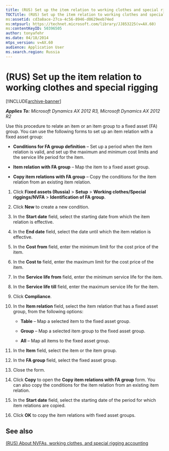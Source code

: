 ```yaml
---
title: (RUS) Set up the item relation to working clothes and special rigging
TOCTitle: (RUS) Set up the item relation to working clothes and special rigging
ms:assetid: cd3a8ace-27ca-4c56-8946-d0629eeb74ed
ms:mtpsurl: https://technet.microsoft.com/library/JJ853225(v=AX.60)
ms:contentKeyID: 50396505
author: tonyafehr
ms.date: 04/18/2014
mtps_version: v=AX.60
audience: Application User
ms.search.region: Russia
---
```


# (RUS) Set up the item relation to working clothes and special rigging 


[!INCLUDE[archive-banner](includes/archive-banner.md)]


_**Applies To:** Microsoft Dynamics AX 2012 R3, Microsoft Dynamics AX 2012 R2_

Use this procedure to relate an item or an item group to a fixed asset (FA) group. You can use the following forms to set up an item relation with a fixed asset group:

  - **Conditions for FA group definition** – Set up a period when the item relation is valid, and set up the maximum and minimum cost limits and the service life period for the item.

  - **Item relation with FA group** – Map the item to a fixed asset group.

  - **Copy item relations with FA group** – Copy the conditions for the item relation from an existing item relation.

<!-- end list -->

1.  Click **Fixed assets (Russia)** \> **Setup** \> **Working clothes/Special riggings/NVFA** \> **Identification of FA group**.

2.  Click **New** to create a new condition.

3.  In the **Start date** field, select the starting date from which the item relation is effective.

4.  In the **End date** field, select the date until which the item relation is effective.

5.  In the **Cost from** field, enter the minimum limit for the cost price of the item.

6.  In the **Cost to** field, enter the maximum limit for the cost price of the item.

7.  In the **Service life from** field, enter the minimum service life for the item.

8.  In the **Service life till** field, enter the maximum service life for the item.

9.  Click **Compliance**.

10. In the **Item relation** field, select the item relation that has a fixed asset group, from the following options:
    
      - **Table** – Map a selected item to the fixed asset group.
    
      - **Group** – Map a selected item group to the fixed asset group.
    
      - **All** – Map all items to the fixed asset group.

11. In the **Item** field, select the item or the item group.

12. In the **FA group** field, select the fixed asset group.

13. Close the form.

14. Click **Copy** to open the **Copy item relations with FA group** form. You can also copy the conditions for the item relation from an existing item relation.

15. In the **Start date** field, select the starting date of the period for which item relations are copied.

16. Click **OK** to copy the item relations with fixed asset groups.

## See also

[(RUS) About NVFAs, working clothes, and special rigging accounting](rus-about-nvfas-working-clothes-and-special-rigging-accounting.md)

  


